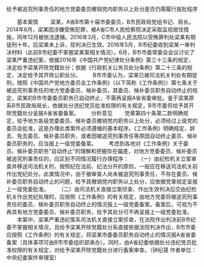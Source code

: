 给予被追究刑事责任的地方党委委员撤销党内职务以上处分是否仍需履行报批程序











　　基本案情
　　梁某，A省B市第十届市委委员，B市民政局党组书记、局长。2014年6月，梁某因涉嫌受贿犯罪，被A省C市人民检察院决定采取监视居住措施，同年12月被依法逮捕。2016年3月，C市中级人民法院以受贿罪判处梁某有期徒刑十年。后梁某未上诉，现判决已生效。2016年5月，B市纪委收到梁某一审判决材料（此前B市纪委不掌握梁某案相关情况）。6月，B市市委常委会会议讨论了梁某严重违纪案，依据2016年《中国共产党纪律处分条例》第三十三条的规定，决定给予梁某开除党籍处分；依据《行政机关公务员处分条例》第二十三条的规定，决定给予其开除公职处分。
　　B市市委认为，梁某已被司法机关判处有期徒刑，按照《中国共产党地方委员会工作条例》（以下简称《工作条例》）第七条关于被追究刑事责任的地方党委委员、候补委员，其委员、候补委员职务自动终止的规定，梁某的B市市委委员职务已自动终止，不需再呈报A省省委审批。鉴于梁某原系B市民政局局长，依据处分违纪党员批准权限的有关规定，B市市委将给予其开除党籍处分呈报A省省委备案。
　　分析意见
　　党章第四十条第二款明确规定，给予地方各级党委委员、候补委员撤销党内职务以上处分，必须经过上级党的委员会批准，这是办理此类案件必须遵循的基本程序。《工作条例》明确规定，辞去、免去委员、候补委员职务，或者因被追究刑事责任等原因自动终止委员、候补委员职务的，应当报上一级党委备案。
　　考虑到各地对《工作条例》关于委员、候补委员职务"自动终止"的理解和把握存在偏差，对地方党委委员、候补委员被追究刑事责任的，应区别不同情况履行办理程序：
　　（一）由纪检机关立案审查并移送司法机关的，按照纪在法前、纪法分开的原则，一般应在移送司法机关前作出党纪处分。此类情况中，由于被审查人尚未被追究刑事责任，不存在委员、候补委员职务自动终止的问题，给予其撤销党内职务以上处分，应依据党章规定呈报上一级党委批准。
　　（二）由司法机关直接立案侦查、作出生效判决后交由纪检机关作出党纪处理的，应按照《工作条例》的有关规定，由地方党委将被追究刑事责任的委员、候补委员职务自动终止的情况报上一级党委备案。备案后，可视为不再具有地方党委委员、候补委员职务，给予其处分可不再呈报上一级党委批准。
　　本案中，梁某严重违纪案系司法机关直接立案侦查，在法院作出判决前B市纪委不掌握相关情况，且给予梁某开除党籍处分系直接依据法院判决作出，B市市委应按照《工作条例》的有关规定，将梁某市委委员职务自动终止的情况报A省省委备案（具体事项可由B市市委组织部承办）。同时，由A省纪委依据处分违纪党员批准权限的有关规定，对给予梁某开除党籍处分进行备案审查。（钟纪晟
作者单位：中央纪委案件审理室）
